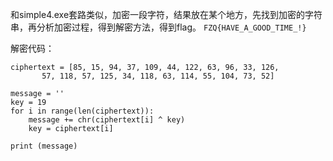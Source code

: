 和simple4.exe套路类似，加密一段字符，结果放在某个地方，先找到加密的字符串，再分析加密过程，得到解密方法，得到flag。
`FZQ{HAVE_A_GOOD_TIME_!}`

解密代码：
```
ciphertext = [85, 15, 94, 37, 109, 44, 122, 63, 96, 33, 126,
       57, 118, 57, 125, 34, 118, 63, 114, 55, 104, 73, 52]

message = ''
key = 19
for i in range(len(ciphertext)):
    message += chr(ciphertext[i] ^ key)
    key = ciphertext[i]

print (message)
```
